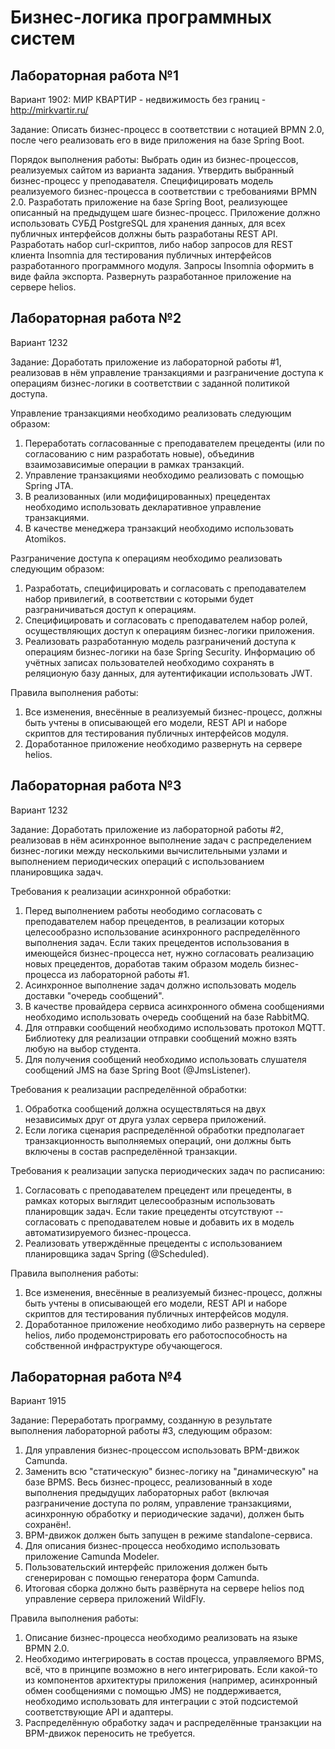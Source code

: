 # Бизнес-логика программных систем

## Лабораторная работа №1
Вариант 1902: МИР КВАРТИР - недвижимость без границ - http://mirkvartir.ru/

Задание: Описать бизнес-процесс в соответствии с нотацией BPMN 2.0, после чего реализовать его в виде приложения на базе Spring Boot.

Порядок выполнения работы:
Выбрать один из бизнес-процессов, реализуемых сайтом из варианта задания.
Утвердить выбранный бизнес-процесс у преподавателя.
Специфицировать модель реализуемого бизнес-процесса в соответствии с требованиями BPMN 2.0.
Разработать приложение на базе Spring Boot, реализующее описанный на предыдущем шаге бизнес-процесс. Приложение должно использовать СУБД PostgreSQL для хранения данных, для всех публичных интерфейсов должны быть разработаны REST API.
Разработать набор curl-скриптов, либо набор запросов для REST клиента Insomnia для тестирования публичных интерфейсов разработанного программного модуля. Запросы Insomnia оформить в виде файла экспорта.
Развернуть разработанное приложение на сервере helios.

## Лабораторная работа №2
Вариант 1232

Задание: Доработать приложение из лабораторной работы #1, реализовав в нём управление транзакциями и разграничение доступа к операциям бизнес-логики в соответствии с заданной политикой доступа.

Управление транзакциями необходимо реализовать следующим образом:
1. Переработать согласованные с преподавателем прецеденты (или по согласованию с ним разработать новые), объединив взаимозависимые операции в рамках транзакций.
2. Управление транзакциями необходимо реализовать с помощью Spring JTA.
3. В реализованных (или модифицированных) прецедентах необходимо использовать декларативное управление транзакциями.
4. В качестве менеджера транзакций необходимо использовать Atomikos.

Разграничение доступа к операциям необходимо реализовать следующим образом:
1. Разработать, специфицировать и согласовать с преподавателем набор привилегий, в соответствии с которыми будет разграничиваться доступ к операциям.
2. Специфицировать и согласовать с преподавателем набор ролей, осуществляющих доступ к операциям бизнес-логики приложения.
3. Реализовать разработанную модель разграничений доступа к операциям бизнес-логики на базе Spring Security. Информацию об учётных записах пользователей необходимо сохранять в реляционую базу данных, для аутентификации использовать JWT.

Правила выполнения работы:
1. Все изменения, внесённые в реализуемый бизнес-процесс, должны быть учтены в описывающей его модели, REST API и наборе скриптов для тестирования публичных интерфейсов модуля.
2. Доработанное приложение необходимо развернуть на сервере helios.

## Лабораторная работа №3
Вариант 1232

Задание: Доработать приложение из лабораторной работы #2, реализовав в нём асинхронное выполнение задач с распределением бизнес-логики между несколькими вычислительными узлами и выполнением периодических операций с использованием планировщика задач.

Требования к реализации асинхронной обработки:
1. Перед выполнением работы неободимо согласовать с преподавателем набор прецедентов, в реализации которых целесообразно использование асинхронного распределённого выполнения задач. Если таких прецедентов использования в имеющейся бизнес-процесса нет, нужно согласовать реализацию новых прецедентов, доработав таким образом модель бизнес-процесса из лабораторной работы #1.
2. Асинхронное выполнение задач должно использовать модель доставки "очередь сообщений".
3. В качестве провайдера сервиса асинхронного обмена сообщениями необходимо использовать очередь сообщений на базе RabbitMQ.
4. Для отправки сообщений необходимо использовать протокол MQTT. Библиотеку для реализации отправки сообщений можно взять любую на выбор студента.
5. Для получения сообщений необходимо использовать слушателя сообщений JMS на базе Spring Boot (@JmsListener).

Требования к реализации распределённой обработки:
1. Обработка сообщений должна осуществляться на двух независимых друг от друга узлах сервера приложений.
2. Если логика сценария распределённой обработки предполагает транзакционность выполняемых операций, они должны быть включены в состав распределённой транзакции.

Требования к реализации запуска периодических задач по расписанию:
1. Согласовать с преподавателем прецедент или прецеденты, в рамках которых выглядит целесообразным использовать планировщик задач. Если такие прецеденты отсутствуют -- согласовать с преподавателем новые и добавить их в модель автоматизируемого бизнес-процесса.
2. Реализовать утверждённые прецеденты с использованием планировщика задач Spring (@Scheduled).

Правила выполнения работы:
1. Все изменения, внесённые в реализуемый бизнес-процесс, должны быть учтены в описывающей его модели, REST API и наборе скриптов для тестирования публичных интерфейсов модуля.
2. Доработанное приложение необходимо либо развернуть на сервере helios, либо продемонстрировать его работоспособность на собственной инфраструктуре обучающегося.

## Лабораторная работа №4
Вариант 1915

Задание: Переработать программу, созданную в результате выполнения лабораторной работы #3, следующим образом:

1. Для управления бизнес-процессом использовать BPM-движок Camunda.
2. Заменить всю "статическую" бизнес-логику на "динамическую" на базе BPMS. Весь бизнес-процесс, реализованный в ходе выполнения предыдущих лабораторных работ (включая разграничение доступа по ролям, управление транзакциями, асинхронную обработку и периодические задачи), должен быть сохранён!.
3. BPM-движок должен быть запущен в режиме standalone-сервиса.
4. Для описания бизнес-процесса необходимо использовать приложение Camunda Modeler.
5. Пользовательский интерфейс приложения должен быть сгенерирован с помощью генератора форм Camunda.
6. Итоговая сборка должно быть развёрнута на сервере helios под управление сервера приложений WildFly.

Правила выполнения работы:
1. Описание бизнес-процесса необходимо реализовать на языке BPMN 2.0.
2. Необходимо интегрировать в состав процесса, управляемого BPMS, всё, что в принципе возможно в него интегрировать. Если какой-то из компонентов архитектуры приложения (например, асинхронный обмен сообщениями с помощью JMS) не поддерживается, необходимо использовать для интеграции с этой подсистемой соответствующие API и адаптеры.
3. Распределённую обработку задач и распределённые транзакции на BPM-движок переносить не требуется.

